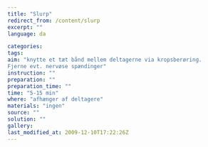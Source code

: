 ```yaml
---
title: "Slurp"
redirect_from: /content/slurp
excerpt: ""
language: da

categories: 
tags: 
aim: "knytte et tæt bånd mellem deltagerne via kropsberøring.
Fjerne evt. nervøse spændinger"
instruction: ""
preparation: ""
preparation_time: ""
time: "5-15 min"
where: "afhænger af deltagere"
materials: "ingen"
source: ""
solution: ""
gallery:
last_modified_at: 2009-12-10T17:22:26Z
---
```


